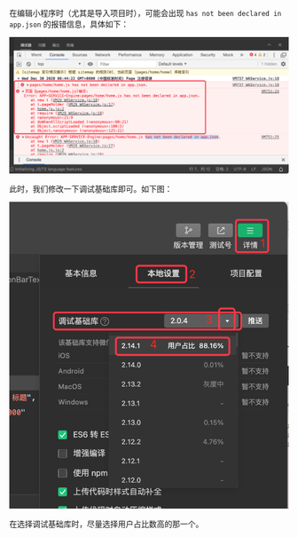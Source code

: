 在编辑小程序时（尤其是导入项目时），可能会出现 `has not been declared in app.json` 的报错信息，具体如下：

![](pics/1-1-xx文件未在app.json中声明.png)

此时，我们修改一下调试基础库即可。如下图：

![](pics/1-2-更换调试基础库.png)

在选择调试基础库时，尽量选择用户占比数高的那一个。